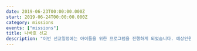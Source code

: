 ```yaml
---
date: 2019-06-23T00:00:00.000Z
start: 2019-06-24T00:00:00.000Z
category: missions
events: ["missions"]
title: 나바호 선교
description: "이번 선교일정에는 아이들을 위한 프로그램을 진행하게 되었습니다. 예상인원 장년 100명 어린 아이부터 중고등부 100명. 많은 분들의 참여 부탁드립니다."
---
```


